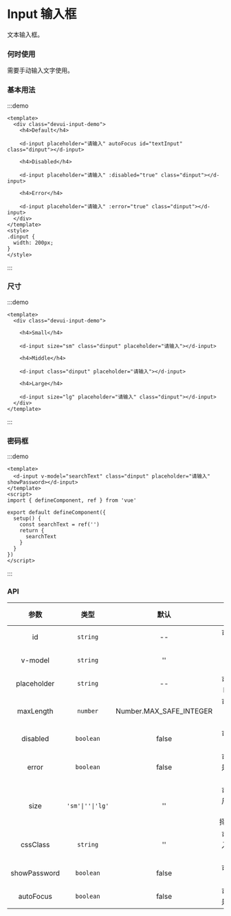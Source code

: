 # Input 输入框

文本输入框。

### 何时使用

需要手动输入文字使用。

### 基本用法

:::demo

```vue
<template>
  <div class="devui-input-demo">
    <h4>Default</h4>
  
    <d-input placeholder="请输入" autoFocus id="textInput" class="dinput"></d-input>
  
    <h4>Disabled</h4>
  
    <d-input placeholder="请输入" :disabled="true" class="dinput"></d-input>
  
    <h4>Error</h4>
  
    <d-input placeholder="请输入" :error="true" class="dinput"></d-input>
  </div>
</template>
<style>
.dinput {
  width: 200px;
}
</style>
```

:::

### 尺寸

:::demo

```vue
<template>
  <div class="devui-input-demo">

    <h4>Small</h4>
  
    <d-input size="sm" class="dinput" placeholder="请输入"></d-input>
  
    <h4>Middle</h4>
  
    <d-input class="dinput" placeholder="请输入"></d-input>
  
    <h4>Large</h4>
  
    <d-input size="lg" placeholder="请输入" class="dinput"></d-input>
  </div>
</template>
```

:::

### 密码框

:::demo

```vue
<template>
  <d-input v-model="searchText" class="dinput" placeholder="请输入" showPassword></d-input>
</template>
<script>
import { defineComponent, ref } from 'vue'

export default defineComponent({
  setup() {
    const searchText = ref('')
    return {
      searchText
    }
  }
})
</script>
```

:::

### API

|         参数          |       类型       |          默认           |                      说明                      |       跳转 Demo       |
| :-------------------: | :--------------: | :---------------------: | :--------------------------------------------: | :-------------------: |
|          id           |     `string`     |           --            |                可选，文本框 id                 | [基本用法](#基本用法) |
| v-model |     `string`     |           ''            |                     绑定值                     |   [密码框](#密码框)   |
|      placeholder      |     `string`     |           --            |            可选，文本框 placeholder            | [基本用法](#基本用法) |
|       maxLength       |     `number`     | Number.MAX_SAFE_INTEGER |           可选，输入框的 max-length            |                       |
|       disabled        |    `boolean`     |          false          |             可选，文本框是否被禁用             | [基本用法](#基本用法) |
|         error         |    `boolean`     |          false          |          可选，文本框是否出现输入错误          | [基本用法](#基本用法) |
|         size          | `'sm'\|''\|'lg'` |           ''            | 可选，文本框尺寸，有三种选择`'lg'`,`''`,`'sm'` |     [尺寸](#尺寸)     |
|       cssClass        |     `string`     |           ''            |          可选，支持传入类名到输入框上          |                       |
|     showPassword      |    `boolean`     |          false          |                可选，密码输入框                |   [密码框](#密码框)   |
|       autoFocus       |    `boolean`     |          false          |            可选，输入框是否自动对焦            | [基本用法](#基本用法) |

<style>
.devui-input-demo h4 {
  font-weight: 700;
  color: #575d6c;
  font-size: 12px;
  margin: 15px 0;
}
</style>
